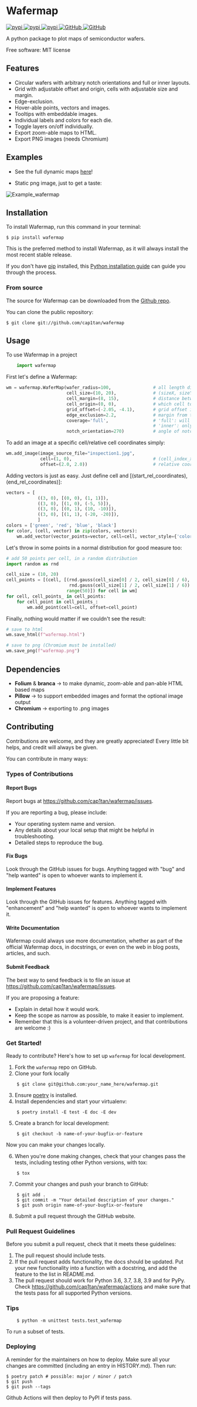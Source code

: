 # Wafermap

[
![pypi](https://img.shields.io/pypi/v/wafermap.svg)
![pypi](https://img.shields.io/pypi/pyversions/wafermap.svg)
![pypi](https://img.shields.io/github/license/cap1tan/wafermap.svg)
](https://pypi.org/project/wafermap/)
[
![GitHub](https://img.shields.io/github/v/release/cap1tan/wafermap?include_prereleases)
![GitHub](https://img.shields.io/github/languages/code-size/cap1tan/wafermap)
](https://github.com/cap1tan/wafermap)



A python package to plot maps of semiconductor wafers.

Free software: MIT license


## Features

* Circular wafers with arbitrary notch orientations and full or inner layouts.
* Grid with adjustable offset and origin, cells with adjustable size and margin.
* Edge-exclusion.
* Hover-able points, vectors and images.
* Tooltips with embeddable images.
* Individual labels and colors for each die.
* Toggle layers on/off individually.
* Export zoom-able maps to HTML.
* Export PNG images (needs Chromium)


## Examples

- See the full dynamic maps [here](https://cap1tan.github.io/wafermap/)!

- Static png image, just to get a taste:

![Example_wafermap](docs/test_wafermap_example.png)


## Installation

To install Wafermap, run this command in your
terminal:

``` console
$ pip install wafermap
```

This is the preferred method to install Wafermap, as it will always install the most recent stable release.

If you don't have [pip][] installed, this [Python installation guide][]
can guide you through the process.

### From source

The source for Wafermap can be downloaded from
the [Github repo][].

You can clone the public repository:

``` console
$ git clone git://github.com/cap1tan/wafermap
```


  [pip]: https://pip.pypa.io
  [Python installation guide]: http://docs.python-guide.org/en/latest/starting/installation/
  [Github repo]: https://github.com/%7B%7B%20cookiecutter.github_username%20%7D%7D/%7B%7B%20cookiecutter.project_slug%20%7D%7D


## Usage

To use Wafermap in a project

```python
    import wafermap
```

First let's define a Wafermap:
```python
wm = wafermap.WaferMap(wafer_radius=100,                # all length dimensions in mm
                       cell_size=(10, 20),              # (sizeX, sizeY)
                       cell_margin=(8, 15),             # distance between cell borders (x, y)
                       cell_origin=(0, 0),              # which cell to select as origin (0, 0), in (x, y)
                       grid_offset=(-2.05, -4.1),       # grid offset in (x, y)
                       edge_exclusion=2.2,              # margin from the wafer edge where a red edge exclusion ring is drawn
                       coverage='full',                 # 'full': will cover wafer with cells, partial cells allowed
                                                        # 'inner': only full cells allowed
                       notch_orientation=270)           # angle of notch in degrees. 270 corresponds to a notch at the bottom
```

To add an image at a specific cell/relative cell coordinates simply:
```python
wm.add_image(image_source_file="inspection1.jpg",
             cell=(1, 0),                               # (cell_index_x, cell_index_y)
             offset=(2.0, 2.0))                         # relative coordinate of the image within the cell
```

Adding vectors is just as easy. Just define cell and \[(start_rel_coordinates), (end_rel_coordinates)\]:
```python
vectors = [
            ((3, 0), [(0, 0), (1, 1)]),
            ((3, 0), [(1, 0), (-5, 5)]),
            ((3, 0), [(0, 1), (10, -10)]),
            ((3, 0), [(1, 1), (-20, -20)]),
            ]
colors = ['green', 'red', 'blue', 'black']
for color, (cell, vector) in zip(colors, vectors):
    wm.add_vector(vector_points=vector, cell=cell, vector_style={'color': color}, root_style={'radius': 1, 'color': color})
```

Let's throw in some points in a normal distribution for good measure too:

```python
# add 50 points per cell, in a random distribution
import random as rnd

cell_size = (10, 20)
cell_points = [(cell, [(rnd.gauss(cell_size[0] / 2, cell_size[0] / 6),
                        rnd.gauss(cell_size[1] / 2, cell_size[1] / 6)) for _ in
                       range(50)]) for cell in wm]
for cell, cell_points_ in cell_points:
    for cell_point in cell_points_:
        wm.add_point(cell=cell, offset=cell_point)
```

Finally, nothing would matter if we couldn't see the result:
```python
# save to html
wm.save_html(f"wafermap.html")

# save to png (Chromium must be installed)
wm.save_png(f"wafermap.png")
```


## Dependencies

- __Folium__ & __branca__ -> to make dynamic, zoom-able and pan-able HTML based maps
- __Pillow__ -> to support embedded images and format the optional image output 
- __Chromium__ -> exporting to .png images


## Contributing

Contributions are welcome, and they are greatly appreciated! Every little bit
helps, and credit will always be given.

You can contribute in many ways:

### Types of Contributions

#### Report Bugs

Report bugs at https://github.com/cap1tan/wafermap/issues.

If you are reporting a bug, please include:

* Your operating system name and version.
* Any details about your local setup that might be helpful in troubleshooting.
* Detailed steps to reproduce the bug.

#### Fix Bugs

Look through the GitHub issues for bugs. Anything tagged with "bug" and "help
wanted" is open to whoever wants to implement it.

#### Implement Features

Look through the GitHub issues for features. Anything tagged with "enhancement"
and "help wanted" is open to whoever wants to implement it.

#### Write Documentation

Wafermap could always use more documentation, whether as part of the
official Wafermap docs, in docstrings, or even on the web in blog posts,
articles, and such.

#### Submit Feedback

The best way to send feedback is to file an issue at https://github.com/cap1tan/wafermap/issues.

If you are proposing a feature:

* Explain in detail how it would work.
* Keep the scope as narrow as possible, to make it easier to implement.
* Remember that this is a volunteer-driven project, and that contributions
  are welcome :)

### Get Started!

Ready to contribute? Here's how to set up `wafermap` for local development.

1. Fork the `wafermap` repo on GitHub.
2. Clone your fork locally

```
    $ git clone git@github.com:your_name_here/wafermap.git
```

3. Ensure [poetry](https://python-poetry.org/docs/) is installed.
4. Install dependencies and start your virtualenv:

```
    $ poetry install -E test -E doc -E dev
```

5. Create a branch for local development:

```
    $ git checkout -b name-of-your-bugfix-or-feature
```

   Now you can make your changes locally.

6. When you're done making changes, check that your changes pass the
   tests, including testing other Python versions, with tox:

```
    $ tox
```

7. Commit your changes and push your branch to GitHub:

```
    $ git add .
    $ git commit -m "Your detailed description of your changes."
    $ git push origin name-of-your-bugfix-or-feature
```

8. Submit a pull request through the GitHub website.

### Pull Request Guidelines

Before you submit a pull request, check that it meets these guidelines:

1. The pull request should include tests.
2. If the pull request adds functionality, the docs should be updated. Put
   your new functionality into a function with a docstring, and add the
   feature to the list in README.md.
3. The pull request should work for Python 3.6, 3.7, 3.8, 3.9 and for PyPy. Check
   https://github.com/cap1tan/wafermap/actions
   and make sure that the tests pass for all supported Python versions.

### Tips
```
    $ python -m unittest tests.test_wafermap
```
To run a subset of tests.


### Deploying

A reminder for the maintainers on how to deploy.
Make sure all your changes are committed (including an entry in HISTORY.md).
Then run:

```
$ poetry patch # possible: major / minor / patch
$ git push
$ git push --tags
```

Github Actions will then deploy to PyPI if tests pass.
